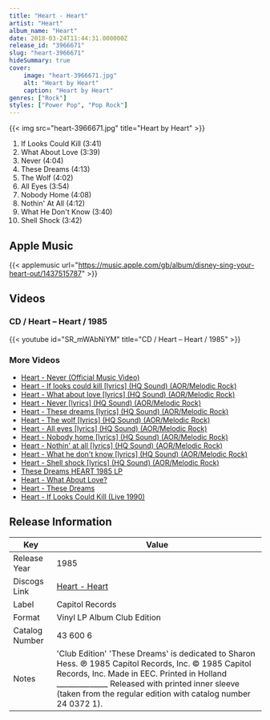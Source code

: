 ```yaml
---
title: "Heart - Heart"
artist: "Heart"
album_name: "Heart"
date: 2018-03-24T11:44:31.000000Z
release_id: "3966671"
slug: "heart-3966671"
hideSummary: true
cover:
    image: "heart-3966671.jpg"
    alt: "Heart by Heart"
    caption: "Heart by Heart"
genres: ["Rock"]
styles: ["Power Pop", "Pop Rock"]
---
```


{{< img src="heart-3966671.jpg" title="Heart by Heart" >}}

<!-- section break -->

1. If Looks Could Kill (3:41)
2. What About Love (3:39)
3. Never (4:04)
4. These Dreams (4:13)
5. The Wolf (4:02)
6. All Eyes (3:54)
7. Nobody Home (4:08)
8. Nothin' At All (4:12)
9. What He Don't Know (3:40)
10. Shell Shock (3:42)

<!-- section break -->




## Apple Music
{{< applemusic url="https://music.apple.com/gb/album/disney-sing-your-heart-out/1437515787" >}}





## Videos
### CD / Heart – Heart / 1985
{{< youtube id="SR_mWAbNiYM" title="CD / Heart – Heart / 1985" >}}<br>

### More Videos

- [Heart - Never (Official Music Video)](https://www.youtube.com/watch?v=zWzy5q_M5Ho)
- [Heart - If looks could kill [lyrics] (HQ Sound) (AOR/Melodic Rock)](https://www.youtube.com/watch?v=1qfc5e3r65Q)
- [Heart - What about love [lyrics] (HQ Sound) (AOR/Melodic Rock)](https://www.youtube.com/watch?v=p8YwufAbiWA)
- [Heart - Never [lyrics] (HQ Sound) (AOR/Melodic Rock)](https://www.youtube.com/watch?v=vLRHWYP78D4)
- [Heart - These dreams [lyrics] (HQ Sound) (AOR/Melodic Rock)](https://www.youtube.com/watch?v=Pt_3uddGa4g)
- [Heart - The wolf [lyrics] (HQ Sound) (AOR/Melodic Rock)](https://www.youtube.com/watch?v=-kzPuORckEk)
- [Heart - All eyes [lyrics] (HQ Sound) (AOR/Melodic Rock)](https://www.youtube.com/watch?v=c_lJU14nhgw)
- [Heart - Nobody home [lyrics] (HQ Sound) (AOR/Melodic Rock)](https://www.youtube.com/watch?v=ePNGtYqWx2U)
- [Heart - Nothin' at all [lyrics] (HQ Sound) (AOR/Melodic Rock)](https://www.youtube.com/watch?v=lQmQqz4nxmU)
- [Heart - What he don't know [lyrics] (HQ Sound) (AOR/Melodic Rock)](https://www.youtube.com/watch?v=VsMeGnSMotk)
- [Heart - Shell shock [lyrics] (HQ Sound) (AOR/Melodic Rock)](https://www.youtube.com/watch?v=zoAuNNbD5fU)
- [These Dreams HEART 1985 LP](https://www.youtube.com/watch?v=4tbPIoL2wOw)
- [Heart - What About Love?](https://www.youtube.com/watch?v=KE5GGMhmo-M)
- [Heart - These Dreams](https://www.youtube.com/watch?v=41P8UxneDJE)
- [Heart - If Looks Could Kill (Live 1990)](https://www.youtube.com/watch?v=iR0fIUu0rWU)


## Release Information
|  Key           | Value                                                |
| ---------------| ---------------------------------------------------- |
| Release Year   | 1985                                   |
| Discogs Link   | [Heart - Heart](https://www.discogs.com/release/3966671-Heart-Heart) |
| Label          | Capitol Records |
| Format         | Vinyl LP Album Club Edition |
| Catalog Number | 43 600 6 |
| Notes | 'Club Edition'  'These Dreams' is dedicated to Sharon Hess.  ℗ 1985 Capitol Records, Inc. © 1985 Capitol Records, Inc. Made in EEC. Printed in Holland ______________  Released with printed inner sleeve (taken from the regular edition with catalog number 24 0372 1). |